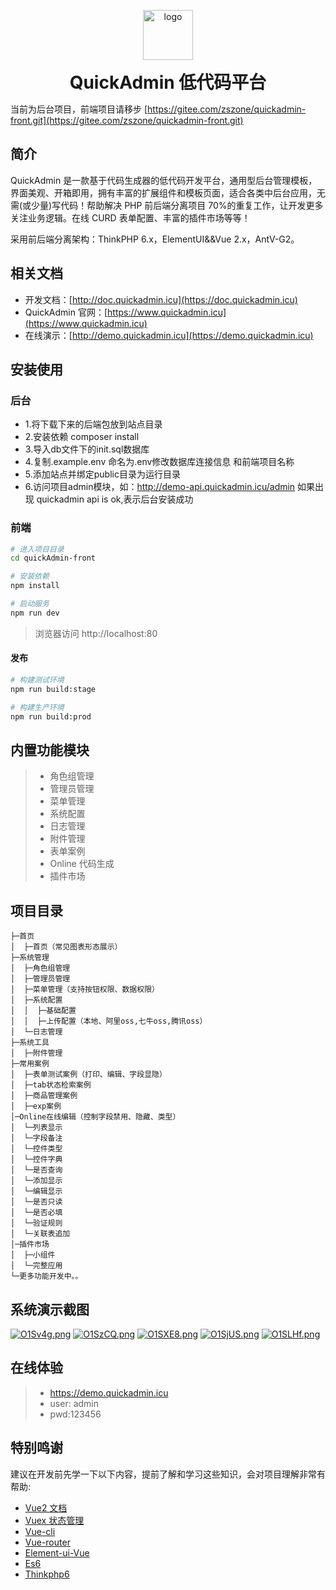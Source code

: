 <p align="center">
	<img alt="logo" width="80" src="https://www.quickadmin.icuapi.njyyc.cn/storage/system/20211125/d26de224f0e4e4e2851345c7f16bc0e7.png">
</p>
<h1 align="center" style="margin: 10px 0; font-weight: bold;">QuickAdmin 低代码平台</h1>

当前为后台项目，前端项目请移步 [https://gitee.com/zszone/quickadmin-front.git](https://gitee.com/zszone/quickadmin-front.git)

## 简介

QuickAdmin 是一款基于代码生成器的低代码开发平台，通用型后台管理模板，界面美观、开箱即用，拥有丰富的扩展组件和模板页面，适合各类中后台应用，无需(或少量)写代码！帮助解决 PHP 前后端分离项目 70%的重复工作，让开发更多关注业务逻辑。在线 CURD 表单配置、丰富的插件市场等等！

采用前后端分离架构：ThinkPHP 6.x，ElementUI&&Vue 2.x，AntV-G2。

## 相关文档

-   开发文档：[http://doc.quickadmin.icu](https://doc.quickadmin.icu)
-   QuickAdmin 官网：[https://www.quickadmin.icu](https://www.quickadmin.icu)
-   在线演示：[http://demo.quickadmin.icu](https://demo.quickadmin.icu)


## 安装使用

### 后台

- 1.将下载下来的后端包放到站点目录
- 2.安装依赖 composer install
- 3.导入db文件下的init.sql数据库
- 4.复制.example.env 命名为.env修改数据库连接信息 和前端项目名称
- 5.添加站点并绑定public目录为运行目录
- 6.访问项目admin模块，如：http://demo-api.quickadmin.icu/admin 如果出现 quickadmin api is ok,表示后台安装成功

### 前端
```bash
# 进入项目目录
cd quickAdmin-front

# 安装依赖
npm install

# 启动服务
npm run dev
```

> 浏览器访问 http://localhost:80

#### 发布

```bash
# 构建测试环境
npm run build:stage

# 构建生产环境
npm run build:prod
```

## 内置功能模块

> -   角色组管理
> -   管理员管理
> -   菜单管理
> -   系统配置
> -   日志管理
> -   附件管理
> -   表单案例
> -   Online 代码生成
> -   插件市场

## 项目目录

```
├─首页
│  ├─首页（常见图表形态展示）
├─系统管理
│  ├─角色组管理
│  ├─管理员管理
│  ├─菜单管理（支持按钮权限、数据权限）
│  ├─系统配置
│  │  ├─基础配置
│  │  ├─上传配置（本地、阿里oss,七牛oss,腾讯oss）
│  └─日志管理
├─系统工具
│  ├─附件管理
├─常用案例
│  ├─表单测试案例（打印、编辑、字段显隐）
│  ├─tab状态检索案例
│  ├─商品管理案例
│  ├─exp案例
│─Online在线编辑（控制字段禁用、隐藏、类型）
│  └─列表显示
│  └─字段备注
│  └─控件类型
│  └─控件字典
│  └─是否查询
│  └─添加显示
│  └─编辑显示
│  └─是否只读
│  └─是否必填
│  └─验证规则
│  └─关联表追加
│─插件市场
│  ├─小组件
│  └─完整应用
└─更多功能开发中。。

```

## 系统演示截图

[![O1Sv4g.png](https://s1.ax1x.com/2022/05/08/O1Sv4g.png)](https://s1.ax1x.com/2022/05/08/O1Sv4g.png)
[![O1SzCQ.png](https://s1.ax1x.com/2022/05/08/O1SzCQ.png)](https://s1.ax1x.com/2022/05/08/O1SzCQ.png)
[![O1SXE8.png](https://s1.ax1x.com/2022/05/08/O1SXE8.png)](https://s1.ax1x.com/2022/05/08/O1SXE8.png)
[![O1SjUS.png](https://s1.ax1x.com/2022/05/08/O1SjUS.png)](https://s1.ax1x.com/2022/05/08/O1SjUS.png)
[![O1SLHf.png](https://s1.ax1x.com/2022/05/08/O1SLHf.png)](https://s1.ax1x.com/2022/05/08/O1SLHf.png)

## 在线体验

> -   https://demo.quickadmin.icu
> -   user: admin
> -   pwd:123456

## 特别鸣谢

建议在开发前先学一下以下内容，提前了解和学习这些知识，会对项目理解非常有帮助:

-   [Vue2 文档](https://cn.vuejs.org/v2/guide/)
-   [Vuex 状态管理](https://vuex.vuejs.org/zh/)
-   [Vue-cli](https://cli.vuejs.org/zh/config/)
-   [Vue-router](https://next.router.vuejs.org/)
-   [Element-ui-Vue](https://element.eleme.cn/#/zh-CN/component/installation)
-   [Es6](https://es6.ruanyifeng.com/)
-   [Thinkphp6](https://www.kancloud.cn/manual/thinkphp6_0/1037479/)
